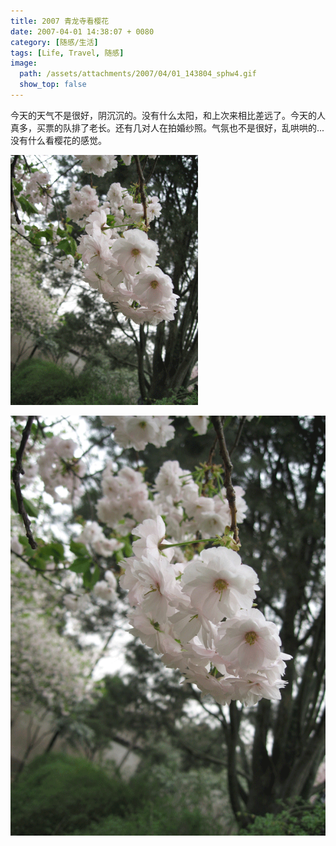 ```yaml
---
title: 2007 青龙寺看樱花
date: 2007-04-01 14:38:07 + 0080
category: [随感/生活]
tags: [Life, Travel, 随感]
image:
  path: /assets/attachments/2007/04/01_143804_sphw4.gif
  show_top: false
---
```


今天的天气不是很好，阴沉沉的。没有什么太阳，和上次来相比差远了。今天的人真多，买票的队排了老长。还有几对人在拍婚纱照。气氛也不是很好，乱哄哄的...没有什么看樱花的感觉。  

![C青龙寺看樱花](/assets/attachments/2007/04/01_143758_urjy3.gif)  

![C青龙寺看樱花](/assets/attachments/2007/04/01_143804_sphw4.gif)


